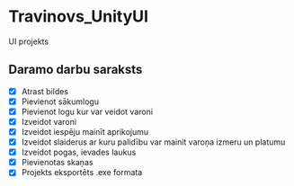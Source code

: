 # Travinovs_UnityUI
UI projekts

## Daramo darbu saraksts

- [x] Atrast bildes
- [x] Pievienot sākumlogu
- [x] Pievienot logu kur var veidot varoni
- [x] Izveidot varoni
- [x] Izveidot iespēju mainīt aprikojumu
- [x] Izveidot slaiderus ar kuru palidību var mainit varoņa izmeru un platumu
- [x] Izveidot pogas, ievades laukus
- [x] Pievienotas skaņas
- [x] Projekts eksportēts .exe formata
